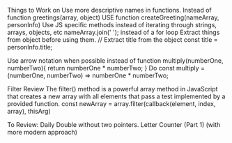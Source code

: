 Things to Work on
Use more descriptive names in functions.
Instead of 
function greetings(array, object)
USE
function createGreeting(nameArray, personInfo)
Use JS specific methods instead of iterating through strings, arrays, objects, etc
nameArray.join(' '); instead of a for loop
Extract things from object before using them.
  // Extract title from the object
    const title = personInfo.title;

Use arrow notation when possible instead of
function multiply(numberOne, numberTwo){
    return numberOne * numberTwo;
}
Do
const multiply = (numberOne, numberTwo) => numberOne * numberTwo;

Filter Review
The filter() method is a powerful array method in JavaScript that creates a new array with all elements that pass a test implemented by a provided function.
const newArray = array.filter(callback(element, index, array), thisArg)

To Review:
Daily Double without two pointers.
Letter Counter (Part 1) (with more modern approach)

